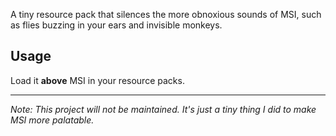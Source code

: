 A tiny resource pack that silences the more obnoxious sounds of MSI, such as flies buzzing in your ears and invisible monkeys.

## Usage
Load it **above** MSI in your resource packs.

---

*Note: This project will not be maintained. It's just a tiny thing I did to make MSI more palatable.*

